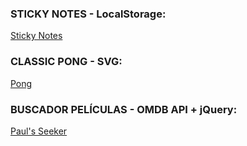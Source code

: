 <h3>STICKY NOTES - LocalStorage:</h3>

<a href="https://pablotsdaw.github.io/DWEC/Unidad%205/Worksheet%205/stickyNotes.html">Sticky Notes</a>

<h3>CLASSIC PONG - SVG:</h3>

<a href="https://pablotsdaw.github.io/DWEC/Unidad%205/SVG/Pong/pong.html">Pong</a>

<h3>BUSCADOR PELÍCULAS - OMDB API + jQuery:</h3>

<a href="https://pablotsdaw.github.io/DWEC/Unidad%207/Project%201/index.html">Paul's Seeker</a>
